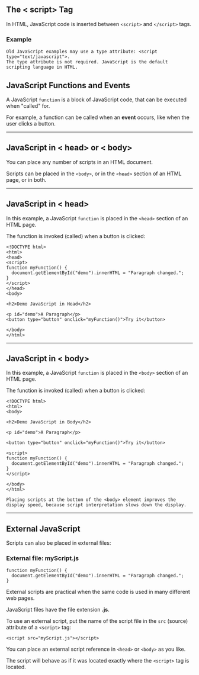 
## The < script> Tag

In HTML, JavaScript code is inserted between `<script>` and `</script>` tags.

### Example

<script>  
document.getElementById("demo").innerHTML = "My First JavaScript";  
</script>

    Old JavaScript examples may use a type attribute: <script type="text/javascript">.  
    The type attribute is not required. JavaScript is the default scripting language in HTML.

## JavaScript Functions and Events

A JavaScript `function` is a block of JavaScript code, that can be executed when "called" for.

For example, a function can be called when an **event** occurs, like when the user clicks a button.


---
## JavaScript in < head> or < body>

You can place any number of scripts in an HTML document.

Scripts can be placed in the `<body>`, or in the `<head>` section of an HTML page, or in both.

---
## JavaScript in < head>

In this example, a JavaScript `function` is placed in the `<head>` section of an HTML page.

The function is invoked (called) when a button is clicked:

```
<!DOCTYPE html>  
<html>  
<head>  
<script>  
function myFunction() {  
  document.getElementById("demo").innerHTML = "Paragraph changed.";  
}  
</script>  
</head>  
<body>

<h2>Demo JavaScript in Head</h2>  
  
<p id="demo">A Paragraph</p>  
<button type="button" onclick="myFunction()">Try it</button>

</body>  
</html>
```

---
## JavaScript in < body>

In this example, a JavaScript `function` is placed in the `<body>` section of an HTML page.

The function is invoked (called) when a button is clicked:

```
<!DOCTYPE html>  
<html>  
<body>  
  
<h2>Demo JavaScript in Body</h2>  
  
<p id="demo">A Paragraph</p>  
  
<button type="button" onclick="myFunction()">Try it</button>  
  
<script>  
function myFunction() {  
  document.getElementById("demo").innerHTML = "Paragraph changed.";  
}  
</script>  
  
</body>  
</html>
```


    Placing scripts at the bottom of the <body> element improves the display speed, because script interpretation slows down the display.

---
## External JavaScript

Scripts can also be placed in external files:

### External file: myScript.js

```
function myFunction() {  
  document.getElementById("demo").innerHTML = "Paragraph changed.";  
}
```


External scripts are practical when the same code is used in many different web pages.

JavaScript files have the file extension **.js**.

To use an external script, put the name of the script file in the `src` (source) attribute of a `<script>` tag:

```
<script src="myScript.js"></script>
```


You can place an external script reference in `<head>` or `<body>` as you like.

The script will behave as if it was located exactly where the `<script>` tag is located.

